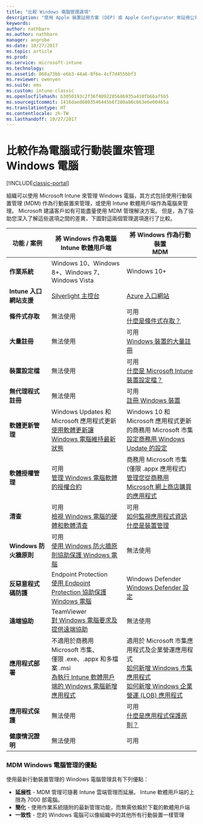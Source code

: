 ```yaml
---
title: "比較 Windows 電腦管理選項"
description: "使用 Apple 裝置註冊方案 (DEP) 或 Apple Configurator 來註冊公司擁有的 iOS 裝置"
keywords: 
author: nathbarn
ms.author: nathbarn
manager: angrobe
ms.date: 10/27/2017
ms.topic: article
ms.prod: 
ms.service: microsoft-intune
ms.technology: 
ms.assetid: 068a73bb-e6b3-44a6-8f6e-4cf7d455bbf3
ms.reviewer: owenyen
ms.suite: ems
ms.custom: intune-classic
ms.openlocfilehash: b3050193c2f36f4092285686935a410fb6baf5b5
ms.sourcegitcommit: 1416daed6803546445b6f280a86c663e6e00465a
ms.translationtype: HT
ms.contentlocale: zh-TW
ms.lasthandoff: 10/27/2017
---
```

# <a name="compare-managing-windows-pcs-as-computers-or-mobile-devices"></a>比較作為電腦或行動裝置來管理 Windows 電腦

[!INCLUDE[classic-portal](../includes/classic-portal.md)]

組織可以使用 Microsoft Intune 來管理 Windows 電腦，其方式包括使用行動裝置管理 (MDM) 作為行動裝置來管理，或使用 Intune 軟體用戶端作為電腦來管理。  Microsoft 建議客戶如有可能盡量使用 MDM 管理解決方案。 但是，為了協助您深入了解這些選項之間的差異，下圖對這兩個管理選項進行了比較。

|**功能 / 案例** |**將 Windows 作為電腦**<br>Intune 軟體用戶端 | **將 Windows 作為行動裝置**<br>MDM |
|--------------|-------------------------------|-------------------------------|
|**作業系統** |Windows 10、Windows 8+、Windows 7、Windows Vista | Windows 10+ |
|**Intune 入口網站支援** |[Silverlight 主控台](https://manage.microsoft.com)|[Azure 入口網站](https://portal.azure.com) |
|**條件式存取**|無法使用|可用 <br>[什麼是條件式存取？](https://docs.microsoft.com/intune-azure/conditional-access/what-is-conditional-access)|
|**大量註冊**|無法使用|可用 <br>[Windows 裝置的大量註冊](https://docs.microsoft.com/intune-azure/enroll-devices/bulk-enroll-windows)|
|**裝置設定檔**|無法使用|可用 <br>[什麼是 Microsoft Intune 裝置設定檔？](https://docs.microsoft.com/intune-azure/configure-devices/what-are-device-profiles)|
|**無代理程式註冊**|無法使用 |可用<br>[註冊 Windows 裝置](https://docs.microsoft.com/intune-azure/enroll-devices/enroll-windows-devices)|
|**軟體更新管理**| Windows Updates 和 Microsoft 應用程式更新<br>[使用軟體更新讓 Windows 電腦維持最新狀態](https://docs.microsoft.com/intune/deploy-use/keep-windows-pcs-up-to-date-with-software-updates-in-microsoft-intune)|Windows 10 和 Microsoft 應用程式更新的商務用 Microsoft 市集<br> [設定商務用 Windows Update 的設定](https://docs.microsoft.com/intune-azure/configure-devices/how-to-configure-windows-update-for-business) |
|**軟體授權管理**|可用 <br>[管理 Windows 電腦軟體的授權合約](https://docs.microsoft.com/intune/deploy-use/manage-license-agreements-for-windows-pc-software-in-microsoft-intune)|商務用 Microsoft 市集 (僅限 .appx 應用程式)<br>[管理您從商務用 Microsoft 網上商店購買的應用程式](https://docs.microsoft.com/intune-azure/manage-apps/wsfb-apps)|
|**清查**|可用 <br>[檢視 Windows 電腦的硬體和軟體清查](https://docs.microsoft.com/intune/deploy-use/view-hardware-and-software-inventory-for-windows-pcs-in-microsoft-intune)|可用 <br>[如何監視應用程式資訊](https://docs.microsoft.com/intune/apps-monitor)<br>[什麼是裝置管理](https://docs.microsoft.com/intune/device-management)|
|**Windows 防火牆原則**|可用 <br>[使用 Windows 防火牆原則協助保護 Windows 電腦](https://docs.microsoft.com/intune/deploy-use/help-protect-windows-pcs-using-windows-firewall-policies-in-microsoft-intune) |無法使用|
|**反惡意程式碼防護**|Endpoint Protection<br>[使用 Endpoint Protection 協助保護 Windows 電腦](https://docs.microsoft.com/intune/deploy-use/help-secure-windows-pcs-with-endpoint-protection-for-microsoft-intune)|Windows Defender<br>[Windows Defender 設定](https://docs.microsoft.com/intune-azure/configure-devices/custom-for-windows-10#windows-defender-settings)|
|**遠端協助** |TeamViewer<br>[對 Windows 電腦要求及提供遠端協助](https://docs.microsoft.com/intune/deploy-use/request-and-provide-remote-assistance-for-windows-pcs-in-microsoft-intune)|無法使用 |
|**應用程式部署** | 不適用於商務用 Microsoft 市集、<br>僅限 .exe、.appx 和多檔案 .msi<br>[為執行 Intune 軟體用戶端的 Windows 電腦新增應用程式](https://docs.microsoft.com/intune/deploy-use/add-apps-for-windows-pcs-in-microsoft-intune)|適用於 Microsoft 市集應用程式及企業營運應用程式<br>[如何新增 Windows 市集應用程式](https://docs.microsoft.com/intune/store-apps-windows)<br>[如何新增 Windows 企業營運 (LOB) 應用程式](https://docs.microsoft.com/intune/lob-apps-windows)|
|**應用程式保護**|無法使用|可用 <br>[什麼是應用程式保護原則？](https://docs.microsoft.com/intune-azure/manage-apps/what-is-app-protection-policy)|
|**健康情況證明**|無法使用|可用|


### <a name="advantages-of-mdm-windows-pc-management"></a>MDM Windows 電腦管理的優點
使用最新行動裝置管理的 Windows 電腦管理具有下列優點：
- **延展性** - MDM 管理可隨著 Intune 雲端管理而延展。 Intune 軟體用戶端的上限為 7000 部電腦。
- **簡化** - 使用作業系統隨附的最新管理功能，而無需依賴於下載的軟體用戶端
- **一致性** - 您的 Windows 電腦可以像組織中的其他所有行動裝置一樣管理
<!-- - **Cloud optimization** - -->
